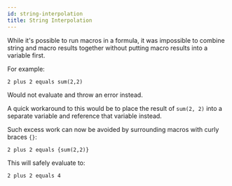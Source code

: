 ```yaml
---
id: string-interpolation
title: String Interpolation
---
```


While it's possible to run macros in a formula, it was impossible to combine string and macro results together without putting macro results into a variable first.

For example:

```
2 plus 2 equals sum(2,2)
```

Would not evaluate and throw an error instead.

A quick workaround to this would be to place the result of `sum(2, 2)` into a separate variable and reference that variable instead.

Such excess work can now be avoided by surrounding macros with curly braces `{}`:

```
2 plus 2 equals {sum(2,2)}
```

This will safely evaluate to:

```
2 plus 2 equals 4
```
